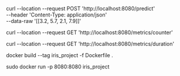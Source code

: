 curl --location --request POST 'http://localhost:8080/predict' \
--header 'Content-Type: application/json' \
--data-raw '[[3.2, 5.7, 2.1, 7.9]]'

curl --location --request GET 'http://localhost:8080/metrics/counter'

curl --location --request GET 'http://localhost:8080/metrics/duration'

docker build --tag iris_project -f Dockerfile .

sudo docker run -p 8080:8080 iris_project

